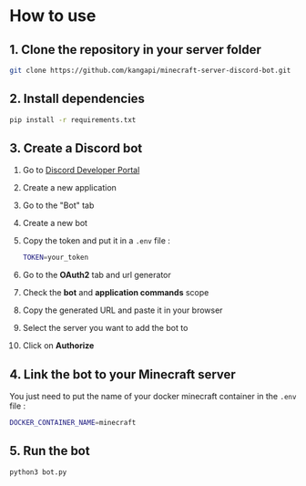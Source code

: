 # How to use

## 1. Clone the repository in your server folder

```bash
git clone https://github.com/kangapi/minecraft-server-discord-bot.git
```

## 2. Install dependencies

```bash
pip install -r requirements.txt
```

## 3. Create a Discord bot

1. Go to [Discord Developer Portal](https://discord.com/developers/applications)
2. Create a new application
3. Go to the "Bot" tab
4. Create a new bot
5. Copy the token and put it in a `.env` file :
    
    ```bash
    TOKEN=your_token
    ```
6. Go to the **OAuth2** tab and url generator
7. Check the **bot** and **application commands** scope
8. Copy the generated URL and paste it in your browser
9. Select the server you want to add the bot to
10. Click on **Authorize**

## 4. Link the bot to your Minecraft server

You just need to put the name of your docker minecraft container in the `.env` file :
    
```bash
DOCKER_CONTAINER_NAME=minecraft
```

## 5. Run the bot

```bash
python3 bot.py
```